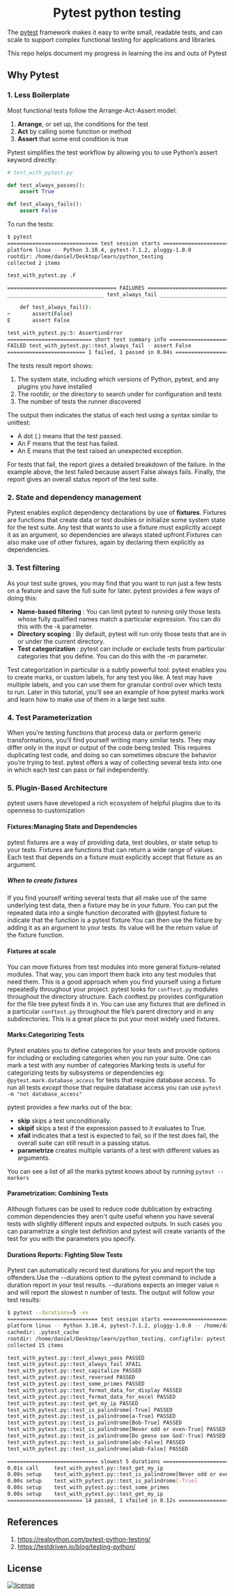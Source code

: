 <h1 align="center"><b>Pytest python testing</b></h1>

The [pytest](https://pytest.org/) framework makes it easy to write small, readable tests, and can scale to support complex functional testing for applications and libraries.

This repo helps document my progress in learning the ins and outs of Pytest

## Why Pytest
### 1. Less Boilerplate
Most functional tests follow the Arrange-Act-Assert model:
1. <b>Arrange</b>, or set up, the conditions for the test
2. <b>Act</b> by calling some function or method
3. <b>Assert</b> that some end condition is true

Pytest simplifies the test workflow by allowing you to use Python’s assert keyword directly:
```python
# test_with_pytest.py

def test_always_passes():
    assert True

def test_always_fails():
    assert False
```
To run the tests:
```bash
$ pytest
============================= test session starts ==============================
platform linux -- Python 3.10.4, pytest-7.1.2, pluggy-1.0.0
rootdir: /home/daniel/Desktop/learn/python_testing
collected 2 items                                                              

test_with_pytest.py .F                                                   [100%]

=================================== FAILURES ===================================
_______________________________ test_always_fail _______________________________

    def test_always_fail():
>       assert(False)
E       assert False

test_with_pytest.py:5: AssertionError
=========================== short test summary info ============================
FAILED test_with_pytest.py::test_always_fail - assert False
========================= 1 failed, 1 passed in 0.04s ==========================
```
The tests result report shows:
1. The system state, including which versions of Python, pytest, and any plugins you have installed
2. The rootdir, or the directory to search under for configuration and tests
3. The number of tests the runner discovered

The output then indicates the status of each test using a syntax similar to unittest:

- A dot (.) means that the test passed.
- An F means that the test has failed.
- An E means that the test raised an unexpected exception.

For tests that fail, the report gives a detailed breakdown of the failure. In the example above, the test failed because assert False always fails. Finally, the report gives an overall status report of the test suite.

### 2. State and dependency management
Pytest enables explicit dependency declarations by use of <b>fixtures</b>. Fixtures are functions that create data or test doubles or initialize some system state for the test suite. Any test that wants to use a fixture must explicitly accept it as an argument, so dependencies are always stated upfront.Fixtures can also make use of other fixtures, again by declaring them explicitly as dependencies.

### 3. Test filtering
As your test suite grows, you may find that you want to run just a few tests on a feature and save the full suite for later. pytest provides a few ways of doing this:
- <b>Name-based filtering</b> : You can limit pytest to running only those tests whose fully qualified names match a particular expression. You can do this with the -k parameter.
- <b>Directory scoping</b> : By default, pytest will run only those tests that are in or under the current directory.
- <b>Test categorization</b> : pytest can include or exclude tests from particular categories that you define. You can do this with the -m parameter.

Test categorization in particular is a subtly powerful tool. pytest enables you to create marks, or custom labels, for any test you like. A test may have multiple labels, and you can use them for granular control over which tests to run. Later in this tutorial, you’ll see an example of how pytest marks work and learn how to make use of them in a large test suite.

### 4. Test Parameterization
When you’re testing functions that process data or perform generic transformations, you’ll find yourself writing many similar tests. They may differ only in the input or output of the code being tested. This requires duplicating test code, and doing so can sometimes obscure the behavior you’re trying to test. pytest offers a way of collecting several tests into one in which each test can pass or fail independently.

### 5. Plugin-Based Architecture
pytest users have developed a rich ecosystem of helpful plugins due to its openness to customization


#### **Fixtures:Managing State and Dependencies**
pytest fixtures are a way of providing data, test doubles, or state setup to your tests. Fixtures are functions that can return a wide range of values. Each test that depends on a fixture must explicitly accept that fixture as an argument.
##### **When to create fixtures**
If you find yourself writing several tests that all make use of the same underlying test data, then a fixture may be in your future. You can put the repeated data into a single function decorated with @pytest.fixture to indicate that the function is a pytest fixture.You can then use the fixture by adding it as an argument to your tests. Its value will be the return value of the fixture function.
#### **Fixtures at scale**
You can move fixtures from test modules into more general fixture-related modules. That way, you can import them back into any test modules that need them. This is a good approach when you find yourself using a fixture repeatedly throughout your project.
pytest looks for `conftest.py` modules throughout the directory structure. Each conftest.py provides configuration for the file tree pytest finds it in. You can use any fixtures that are defined in a particular `conftest.py` throughout the file’s parent directory and in any subdirectories. This is a great place to put your most widely used fixtures.

#### **Marks:Categorizing Tests**
Pytest enables you to define categories for your tests and provide options for including or excluding categories when you run your suite. One can mark a test with any number of categories
Marking tests is useful for categorizing tests by subsystems or dependencies eg:
`@pytest.mark.database_access` for tests that require database access. To run all tests *except* those that require database access you can use `pytest -m "not database_access"`

pytest provides a few marks out of the box:

- **skip** skips a test unconditionally.
- **skipif** skips a test if the expression passed to it evaluates to True.
- **xfail** indicates that a test is expected to fail, so if the test does fail, the overall suite can still result in a passing status.
- **parametrize** creates multiple variants of a test with different values as arguments.

You can see a list of all the marks pytest knows about by running `pytest --markers`

#### **Parametrization: Combining Tests**
Although fixtures can be used to reduce code dublication by extracting common dependencies they aren't quite useful whenn you have several tests with slightly different inputs and expected outputs. In such cases you can parametrize a single test definition and pytest will create variants of the test for you with the parameters you specify.

#### **Durations Reports: Fighting Slow Tests**
Pytest can automatically record test durations for you and report the top offenders.Use the --durations option to the pytest command to include a duration report in your test results. --durations expects an integer value n and will report the slowest n number of tests. The output will follow your test results:
```bash
$ pytest --durations=5 -vv
============================= test session starts ==============================
platform linux -- Python 3.10.4, pytest-7.1.2, pluggy-1.0.0 -- /home/daniel/.local/share/virtualenvs/python_testing-TXRbz4By/bin/python
cachedir: .pytest_cache
rootdir: /home/daniel/Desktop/learn/python_testing, configfile: pytest.ini
collected 15 items                                                             

test_with_pytest.py::test_always_pass PASSED                             [  6%]
test_with_pytest.py::test_always_fail XFAIL                              [ 13%]
test_with_pytest.py::test_capitalize PASSED                              [ 20%]
test_with_pytest.py::test_reversed PASSED                                [ 26%]
test_with_pytest.py::test_some_primes PASSED                             [ 33%]
test_with_pytest.py::test_format_data_for_display PASSED                 [ 40%]
test_with_pytest.py::test_format_data_for_excel PASSED                   [ 46%]
test_with_pytest.py::test_get_my_ip PASSED                               [ 53%]
test_with_pytest.py::test_is_palindrome[-True] PASSED                    [ 60%]
test_with_pytest.py::test_is_palindrome[a-True] PASSED                   [ 66%]
test_with_pytest.py::test_is_palindrome[Bob-True] PASSED                 [ 73%]
test_with_pytest.py::test_is_palindrome[Never odd or even-True] PASSED   [ 80%]
test_with_pytest.py::test_is_palindrome[Do geese see God?-True] PASSED   [ 86%]
test_with_pytest.py::test_is_palindrome[abc-False] PASSED                [ 93%]
test_with_pytest.py::test_is_palindrome[abab-False] PASSED               [100%]

============================= slowest 5 durations ==============================
0.01s call     test_with_pytest.py::test_get_my_ip
0.00s setup    test_with_pytest.py::test_is_palindrome[Never odd or even-True]
0.00s setup    test_with_pytest.py::test_is_palindrome[-True]
0.00s setup    test_with_pytest.py::test_some_primes
0.00s setup    test_with_pytest.py::test_get_my_ip
======================== 14 passed, 1 xfailed in 0.12s =========================
```

## <b>References</b>
1. https://realpython.com/pytest-python-testing/
2. https://testdriven.io/blog/testing-python/

## <b>License</b>
[![license](https://img.shields.io/github/license/mashape/apistatus.svg?style=for-the-badge)](LICENSE)